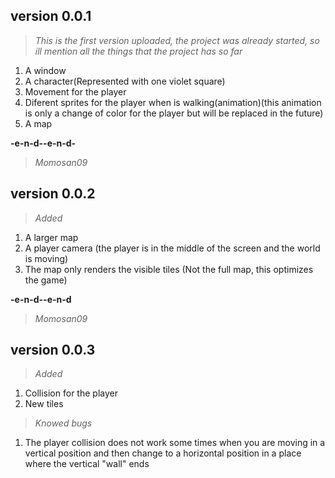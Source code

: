 ## **version 0.0.1**

>*This is the first version uploaded, the project was already started, so ill mention all the things that the project has so far*

1. A window
2. A character(Represented with one violet square)
3. Movement for the player
4. Diferent sprites for the player when is walking(animation)(this animation is only a change of color for the player but will be replaced in the future)
5. A map

**-e-n-d--e-n-d-**
>*Momosan09*

## **version 0.0.2**

>*Added*
1. A larger map
2. A player camera (the player is in the middle of the screen and the world is moving)
3. The map only renders the visible tiles (Not the full map, this optimizes the game)

**-e-n-d--e-n-d**
>*Momosan09*

## **version 0.0.3**

>*Added*

1. Collision for the player
2. New tiles
>*Knowed bugs*

1. The player collision does not work some times when you are moving in a vertical position and then change to a horizontal position in a place where the vertical "wall" ends